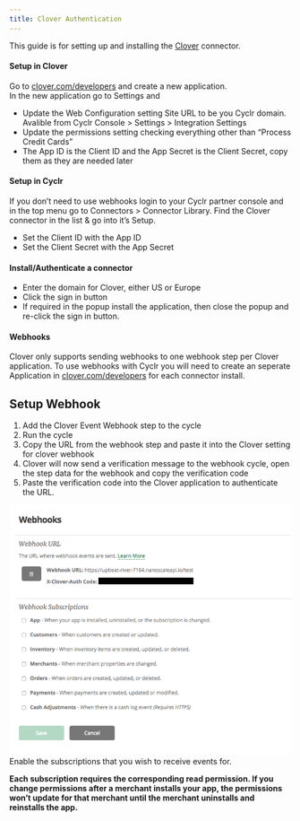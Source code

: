 ```yaml
---
title: Clover Authentication
---
```


This guide is for setting up and installing the [Clover](https://cyclr.com/integrate/clover) connector.

#### Setup in Clover

Go to [clover.com/developers](https://www.clover.com/developers/) and create a new application.  
In the new application go to Settings and

*   Update the Web Configuration setting Site URL to be you Cyclr domain. Avalible from Cyclr Console > Settings > Integration Settings
*   Update the permissions setting checking everything other than “Process Credit Cards”
*   The App ID is the Client ID and the App Secret is the Client Secret, copy them as they are needed later

#### Setup in Cyclr

If you don’t need to use webhooks login to your Cyclr partner console and in the top menu go to Connectors > Connector Library. Find the Clover connector in the list & go into it’s Setup.

*   Set the Client ID with the App ID
*   Set the Client Secret with the App Secret

#### Install/Authenticate a connector

*   Enter the domain for Clover, either US or Europe
*   Click the sign in button
*   If required in the popup install the application, then close the popup and re-click the sign in button.

#### Webhooks

Clover only supports sending webhooks to one webhook step per Clover application. To use webhooks with Cyclr you will need to create an seperate Application in [clover.com/developers](https://www.clover.com/developers/) for each connector install.

Setup Webhook
-------------

1.  Add the Clover Event Webhook step to the cycle
2.  Run the cycle
3.  Copy the URL from the webhook step and paste it into the Clover setting for clover webhook
4.  Clover will now send a verification message to the webhook cycle, open the step data for the webhook and copy the verification code
5.  Paste the verification code into the Clover application to authenticate the URL.

![Clover Webhooks](./images/clover-webhooks-1.png)Enable the subscriptions that you wish to receive events for.

**Each subscription requires the corresponding read permission. If you change permissions after a merchant installs your app, the permissions won’t update for that merchant until the merchant uninstalls and reinstalls the app.**